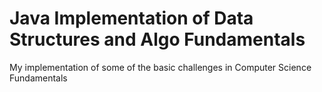 # Java Implementation of Data Structures and Algo Fundamentals
My implementation of some of the basic challenges in Computer Science Fundamentals 
